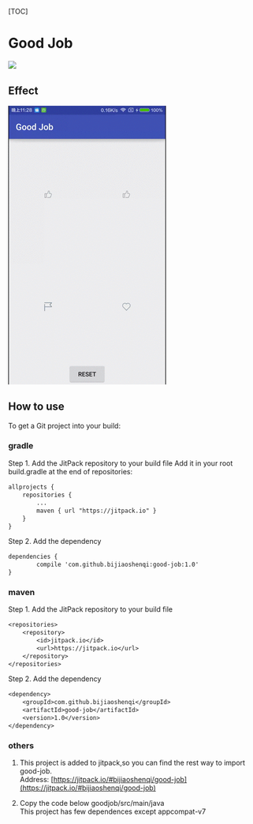 [TOC]

# Good Job

[![](https://jitpack.io/v/bijiaoshenqi/good-job.svg)](https://jitpack.io/#bijiaoshenqi/good-job)

## Effect

![effect](doc/example.gif)

## How to use
To get a Git project into your build:

### gradle
Step 1. Add the JitPack repository to your build file
Add it in your root build.gradle at the end of repositories:

	allprojects {
		repositories {
			...
			maven { url "https://jitpack.io" }
		}
	}
	
Step 2. Add the dependency

	dependencies {
	        compile 'com.github.bijiaoshenqi:good-job:1.0'
	}
	
### maven
Step 1. Add the JitPack repository to your build file

	<repositories>
		<repository>
		    <id>jitpack.io</id>
		    <url>https://jitpack.io</url>
		</repository>
	</repositories>
	
Step 2. Add the dependency

	<dependency>
	    <groupId>com.github.bijiaoshenqi</groupId>
	    <artifactId>good-job</artifactId>
	    <version>1.0</version>
	</dependency>
	
### others
1. This project is added to jitpack,so you can find the rest way to import good-job.    
Address: [https://jitpack.io/#bijiaoshenqi/good-job](https://jitpack.io/#bijiaoshenqi/good-job)    

2. Copy the code below goodjob/src/main/java   
This project has few dependences except appcompat-v7